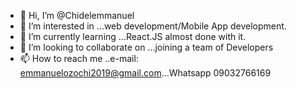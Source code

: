 - 👋 Hi, I’m @Chidelemmanuel
- 👀 I’m interested in ...web development/Mobile App development.
- 🌱 I’m currently learning ...React.JS almost done with it.
- 💞️ I’m looking to collaborate on ...joining a team of Developers
- 📫 How to reach me ..e-mail: emmanuelozochi2019@gmail.com...Whatsapp 09032766169

<!---
Chidelemmanuel/Chidelemmanuel is a ✨ special ✨ repository because its `README.md` (this file) appears on your GitHub profile.
You can click the Preview link to take a look at your changes.
--->
